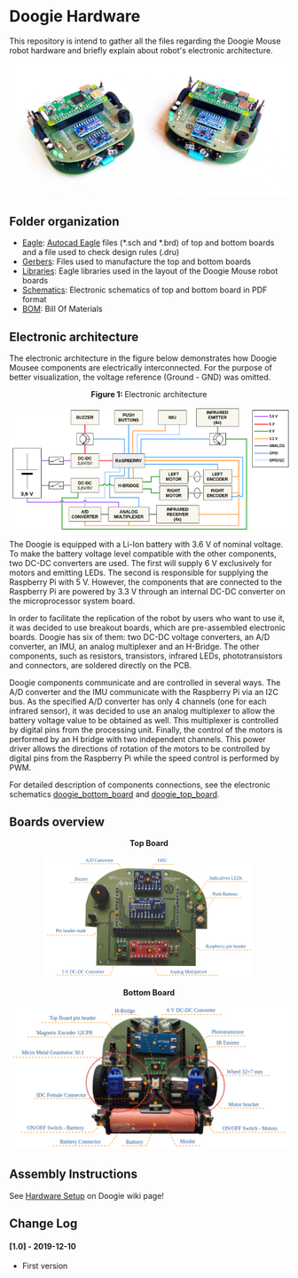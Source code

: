 # Doogie Hardware
This repository is intend to gather all the files regarding the Doogie Mouse robot hardware and briefly explain about robot's electronic architecture.

![Doogie Photos](Images/doogies.jpg)

## Folder organization
- [Eagle]\: [Autocad Eagle] files (*.sch and *.brd) of top and bottom boards and a file used to check design rules (.dru)
- [Gerbers]\: Files used to manufacture the top and bottom boards
- [Libraries]\: Eagle libraries used in the layout of the Doogie Mouse robot boards
- [Schematics]\: Electronic schematics of top and bottom board in PDF format
- [BOM]\: Bill Of Materials

## Electronic architecture
The electronic architecture in the figure below demonstrates how Doogie Mousee components are electrically interconnected. For the purpose of better visualization, the voltage reference (Ground - GND) was omitted.

<p align="center">
<b>Figure 1: </b>Electronic architecture 
<br>
<br>
<img src="Images/electronic_architecture.png" alt="Electronic architecture" title="Electronic architecture">
</p>

The Doogie is equipped with a Li-Ion battery with 3.6 V of nominal voltage. To make the battery voltage level compatible with the other components, two DC-DC converters are used. The first will supply 6 V exclusively for motors and emitting LEDs. The second is responsible for supplying the Raspberry Pi with 5 V. However, the components that are connected to the Raspberry Pi are powered by 3.3 V through an internal DC-DC converter on the microprocessor system board.

In order to facilitate the replication of the robot by users who want to use it, it was decided to use breakout boards, which are pre-assembled electronic boards. Doogie has six of them: two DC-DC voltage converters, an A/D converter, an IMU, an analog multiplexer and an H-Bridge. The other components, such as resistors, transistors, infrared LEDs, phototransistors and connectors, are soldered directly on the PCB.

Doogie components communicate and are controlled in several ways. The A/D converter and the IMU communicate with the Raspberry Pi via an I2C bus. As the specified A/D converter has only 4 channels (one for each infrared sensor), it was decided to use an analog multiplexer to allow the battery voltage value to be obtained as well. This multiplexer is controlled by digital pins from the processing unit. Finally, the control of the motors is performed by an H bridge with two independent channels. This power driver allows the directions of rotation of the motors to be controlled by digital pins from the Raspberry Pi while the speed control is performed by PWM.

For detailed description of components connections, see the electronic schematics [doogie_bottom_board](Schematics/doogie_bottom_board.pdf) and [doogie_top_board](Schematics/doogie_top_board.pdf).

## Boards overview
<p align="center">
<b>Top Board</b>
<br>
<br>
<img src="Images/top_board_elements_EN.png" alt="Top Board Components" title="Top Board Components" width=75%>
</p>

<p align="center">
<b>Bottom Board</b>
<br>
<br>
<img src="Images/bottom_board_elements_EN.png" alt="Bottom Board Components" title="Bottom Board Components">
</p>

## Assembly Instructions
See [Hardware Setup] on Doogie wiki page!

## Change Log
#### [1.0] - 2019-12-10
- First version


[Eagle]: https://github.com/Brazilian-Institute-of-Robotics/doogie_hardware/tree/master/Eagle
[Autocad Eagle]: https://www.autodesk.com/products/eagle/overview?geoNavigationPreferredSite=US
[Gerbers]: https://github.com/Brazilian-Institute-of-Robotics/doogie_hardware/tree/master/Gerbers
[Libraries]: https://github.com/Brazilian-Institute-of-Robotics/doogie_hardware/tree/master/Libraries
[Schematics]: https://github.com/Brazilian-Institute-of-Robotics/doogie_hardware/tree/master/Schematics
[BOM]: https://github.com/Brazilian-Institute-of-Robotics/doogie_hardware/tree/master/BOM
[Hardware Setup]: https://github.com/Brazilian-Institute-of-Robotics/doogie/wiki/Hardware-Setup
